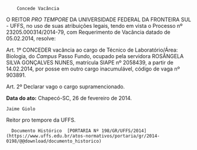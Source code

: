         Concede Vacância  

O REITOR *PRO TEMPORE* DA UNIVERSIDADE FEDERAL DA FRONTEIRA SUL - UFFS, no uso de suas atribuições legais, tendo em vista o Processo nº 23205.000314/2014-79, com Requerimento de Vacância datado de 05.02.2014, resolve:

 Art. 1º CONCEDER vacância ao cargo de Técnico de Laboratório/Área: Biologia, do *Campus* Passo Fundo, ocupado pela servidora ROSÂNGELA SILVA GONÇALVES NUNES, matrícula SIAPE nº 2058439, a partir de 14.02.2014, por posse em outro cargo inacumulável, código de vaga nº 903891.

 Art. 2º Declarar vago o cargo supramencionado.

  

   **Data do ato:** Chapecó-SC, 26 de fevereiro de 2014.   
 

    Jaime Giolo   
 Reitor pro tempore da UFFS. 

      Documento Histórico  [PORTARIA Nº 198/GR/UFFS/2014](https://www.uffs.edu.br/atos-normativos/portaria/gr/2014-0198/@@download/documento_historico)     
      
